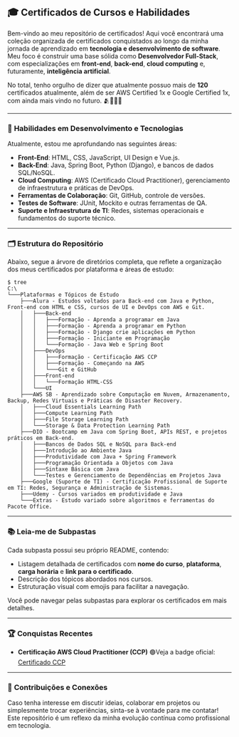 ## 🎓 **Certificados de Cursos e Habilidades**

Bem-vindo ao meu repositório de certificados! Aqui você encontrará uma coleção organizada de certificados conquistados ao longo da minha jornada de aprendizado em **tecnologia e desenvolvimento de software**. Meu foco é construir uma base sólida como **Desenvolvedor Full-Stack**, com especializações em **front-end**, **back-end**, **cloud computing** e, futuramente, **inteligência artificial**. 
 
No total, tenho orgulho de dizer que atualmente possuo mais de **120** certificados atualmente, além de ser AWS Certified 1x e Google Certified 1x, com ainda mais vindo no futuro. 🫂👊🏻🎉

---

### 🚀 **Habilidades em Desenvolvimento e Tecnologias**

Atualmente, estou me aprofundando nas seguintes áreas:

- **Front-End**: HTML, CSS, JavaScript, UI Design e Vue.js.
- **Back-End**: Java, Spring Boot, Python (Django), e bancos de dados SQL/NoSQL.
- **Cloud Computing**: AWS (Certificado Cloud Practitioner), gerenciamento de infraestrutura e práticas de DevOps.
- **Ferramentas de Colaboração**: Git, GitHub, controle de versões.
- **Testes de Software**: JUnit, Mockito e outras ferramentas de QA.
- **Suporte e Infraestrutura de TI**: Redes, sistemas operacionais e fundamentos do suporte técnico.

---

### 🗂️ **Estrutura do Repositório**

Abaixo, segue a árvore de diretórios completa, que reflete a organização dos meus certificados por plataforma e áreas de estudo:

```shell
$ tree
C:\
└───Plataformas e Tópicos de Estudo
    ├───Alura - Estudos voltados para Back-end com Java e Python, Front-end com HTML e CSS, cursos de UI e DevOps com AWS e Git.
    │   ├───Back-end
    │   │   ├───Formação - Aprenda a programar em Java
    │   │   ├───Formação - Aprenda a programar em Python
    │   │   ├───Formação - Django crie aplicações em Python
    │   │   ├───Formação - Iniciante em Programação
    │   │   └───Formação - Java Web e Spring Boot
    │   ├───DevOps
    │   │   ├───Formação - Certificação AWS CCP
    │   │   ├───Formação - Começando na AWS
    │   │   └───Git e GitHub
    │   ├───Front-end
    │   │   └───Formação HTML-CSS
    │   └───UI
    ├───AWS SB - Aprendizado sobre Computação em Nuvem, Armazenamento, Backup, Redes Virtuais e Práticas de Disaster Recovery.
    │   ├───Cloud Essentials Learning Path
    │   ├───Compute Learning Path
    │   ├───File Storage Learning Path
    │   └───Storage & Data Protection Learning Path
    ├───DIO - Bootcamp em Java com Spring Boot, APIs REST, e projetos práticos em Back-end.
    │   ├───Bancos de Dados SQL e NoSQL para Back-end
    │   ├───Introdução ao Ambiente Java
    │   ├───Produtividade com Java + Spring Framework
    │   ├───Programação Orientada a Objetos com Java
    │   ├───Sintaxe Básica com Java
    │   └───Testes e Gerenciamento de Dependências em Projetos Java
    ├───Google (Suporte de TI) - Certificação Profissional de Suporte em TI: Redes, Segurança e Administração de Sistemas.
    ├───Udemy - Cursos variados em produtividade e Java
    └───Extras - Estudo variado sobre algoritmos e ferramentas do Pacote Office.
```

---

### 📚 **Leia-me de Subpastas**

Cada subpasta possui seu próprio README, contendo:

- Listagem detalhada de certificados com **nome do curso**, **plataforma**, **carga horária** e **link para o certificado**.
- Descrição dos tópicos abordados nos cursos.
- Estruturação visual com emojis para facilitar a navegação.

Você pode navegar pelas subpastas para explorar os certificados em mais detalhes.

---

### 🏆 **Conquistas Recentes**

- **Certificação AWS Cloud Practitioner (CCP)** 🟢Veja a badge oficial: [Certificado CCP](https://www.credly.com/badges/e2426424-6c63-4855-b518-bc2494e5fcd6/public_url)

---

### 🤝 **Contribuições e Conexões**

Caso tenha interesse em discutir ideias, colaborar em projetos ou simplesmente trocar experiências, sinta-se à vontade para me contatar! Este repositório é um reflexo da minha evolução contínua como profissional em tecnologia.
